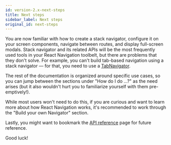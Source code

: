 ```yaml
---
id: version-2.x-next-steps
title: Next steps
sidebar_label: Next steps
original_id: next-steps
---
```


You are now familiar with how to create a stack navigator, configure it on your screen components, navigate between routes, and display full-screen modals. Stack navigator and its related APIs will be the most frequently used tools in your React Navigation toolbelt, but there are problems that they don't solve. For example, you can't build tab-based navigation using a stack navigator &mdash; for that, you need to use a [TabNavigator](tab-based-navigation.html).

The rest of the documentation is organized around specific use cases, so you can jump between the sections under "How do I do ...?" as the need arises (but it also wouldn't hurt you to familiarize yourself with them pre-emptively!).

While most users won't need to do this, if you are curious and want to learn more about how React Navigation works, it's recommended to work through the "Build your own Navigator" section.

Lastly, you might want to bookmark the [API reference](api-reference.html) page for future reference.

Good luck!
